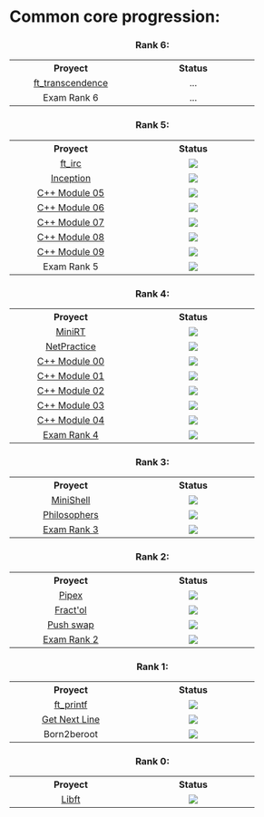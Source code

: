 <h1 align="left">Common core progression:</h1>

<h3 align="center">Rank 6:</h3>
<table align="center">
  <tr>
    <th width="200">Proyect</th>
    <th width="200">Status</th>
  </tr>
  <tr>
    <td align="center"><a href="https://github.com/PaLucena/ft_transcendence">ft_transcendence</td>
    <td align="center">...</td>
  </tr>
  <tr>
    <td align="center">Exam Rank 6</td>
    <td align="center">...</td>
  </tr>
</table>

<h3 align="center">Rank 5:</h3>
<table align="center">
  <tr>
    <th width="200">Proyect</th>
    <th width="200">Status</th>
  </tr>
  <tr>
    <td align="center"><a href="https://github.com/PaLucena/ft_irc">ft_irc</td>
    <td align="center"><img src="https://img.shields.io/badge/-125%2F100-success?logo=42&logoColor=000"></td>
  </tr>
  <tr>
    <td align="center"><a href="https://github.com/PaLucena/Inception">Inception</td>
    <td align="center"><img src="https://img.shields.io/badge/-100%2F100-success?logo=42&logoColor=000"></td>
  </tr>
  <tr>
    <td align="center"><a href="https://github.com/PaLucena/Cpp/tree/main/Cpp05">C++ Module 05</td>
    <td align="center"><img src="https://img.shields.io/badge/-100%2F100-success?logo=42&logoColor=000"></td>
  </tr>
  <tr>
    <td align="center"><a href="https://github.com/PaLucena/Cpp/tree/main/Cpp06">C++ Module 06</td>
    <td align="center"><img src="https://img.shields.io/badge/-100%2F100-success?logo=42&logoColor=000"></td>
  </tr>
  <tr>
    <td align="center"><a href="https://github.com/PaLucena/Cpp/tree/main/Cpp07">C++ Module 07</td>
    <td align="center"><img src="https://img.shields.io/badge/-100%2F100-success?logo=42&logoColor=000"></td>
  </tr>
  <tr>
    <td align="center"><a href="https://github.com/PaLucena/Cpp/tree/main/Cpp08">C++ Module 08</td>
    <td align="center"><img src="https://img.shields.io/badge/-100%2F100-success?logo=42&logoColor=000"></td>
  </tr>
  <tr>
    <td align="center"><a href="https://github.com/PaLucena/Cpp/tree/main/Cpp09">C++ Module 09</td>
    <td align="center"><img src="https://img.shields.io/badge/-100%2F100-success?logo=42&logoColor=000"></td>
  </tr>
  <tr>
    <td align="center">Exam Rank 5</td>
    <td align="center"><img src="https://img.shields.io/badge/-100%2F100-success?logo=42&logoColor=000"></td>
  </tr>
</table>

<h3 align="center">Rank 4:</h3>
<table align="center">
  <tr>
    <th width="200">Proyect</th>
    <th width="200">Status</th>
  </tr>
  <tr>
    <td align="center"><a href="https://github.com/PaLucena/miniRT">MiniRT</td>
    <td align="center"><img src="https://img.shields.io/badge/-120%2F100-success?logo=42&logoColor=000"></td>
  </tr>
  <tr>
    <td align="center"><a href="https://github.com/PaLucena/NetPractice">NetPractice</td>
    <td align="center"><img src="https://img.shields.io/badge/-100%2F100-success?logo=42&logoColor=000"></td>
  </tr>
  <tr>
    <td align="center"><a href="https://github.com/PaLucena/Cpp/tree/main/Cpp00">C++ Module 00</td>
    <td align="center"><img src="https://img.shields.io/badge/-100%2F100-success?logo=42&logoColor=000"></td>
  </tr>
  <tr>
    <td align="center"><a href="https://github.com/PaLucena/Cpp/tree/main/Cpp01">C++ Module 01</td>
    <td align="center"><img src="https://img.shields.io/badge/-100%2F100-success?logo=42&logoColor=000"></td>
  </tr>
  <tr>
    <td align="center"><a href="https://github.com/PaLucena/Cpp/tree/main/Cpp02">C++ Module 02</td>
    <td align="center"><img src="https://img.shields.io/badge/-100%2F100-success?logo=42&logoColor=000"></td>
  </tr>
  <tr>
    <td align="center"><a href="https://github.com/PaLucena/Cpp/tree/main/Cpp03">C++ Module 03</td>
    <td align="center"><img src="https://img.shields.io/badge/-100%2F100-success?logo=42&logoColor=000"></td>
  </tr>
  <tr>
    <td align="center"><a href="https://github.com/PaLucena/Cpp/tree/main/Cpp04">C++ Module 04</td>
    <td align="center"><img src="https://img.shields.io/badge/-100%2F100-success?logo=42&logoColor=000"></td>
  </tr>
  <tr>
    <td align="center"><a href="https://github.com/PaLucena/Exam-Rank-04">Exam Rank 4</td>
    <td align="center"><img src="https://img.shields.io/badge/-100%2F100-success?logo=42&logoColor=000"></td>
  </tr>
</table>

<h3 align="center">Rank 3:</h3>
<table align="center">
  <tr>
    <th width="200">Proyect</th>
    <th width="200">Status</th>
  </tr>
  <tr>
    <td align="center"><a href="https://github.com/PaLucena/MiniShell">MiniShell</td>
    <td align="center"><img src="https://img.shields.io/badge/-101%2F100-success?logo=42&logoColor=000"></td>
  </tr>
  <tr>
    <td align="center"><a href="https://github.com/PaLucena/Philosophers">Philosophers</td>
    <td align="center"><img src="https://img.shields.io/badge/-125%2F100-success?logo=42&logoColor=000"></td>
  </tr>
  <tr>
    <td align="center"><a href="https://github.com/PaLucena/Exam-Rank-03">Exam Rank 3</td>
    <td align="center"><img src="https://img.shields.io/badge/-100%2F100-success?logo=42&logoColor=000"></td>
  </tr>
</table>

<h3 align="center">Rank 2:</h3>
<table align="center">
  <tr>
    <th width="200">Proyect</th>
    <th width="200">Status</th>
  </tr>
  <tr>
    <td align="center"><a href="https://github.com/PaLucena/pipex">Pipex</td>
    <td align="center"><img src="https://img.shields.io/badge/-125%2F100-success?logo=42&logoColor=000"></td>
  </tr>
  <tr>
    <td align="center"><a href="https://github.com/PaLucena/fract-ol">Fract'ol</a></td>
    <td align="center"><img src="https://img.shields.io/badge/-125%2F100-success?logo=42&logoColor=000"></td>
  </tr>
  <tr>
    <td align="center"><a href="https://github.com/PaLucena/push_swap">Push swap</td>
    <td align="center"><img src="https://img.shields.io/badge/-125%2F100-success?logo=42&logoColor=000"></td>
  </tr>
  <tr>
    <td align="center"><a href="https://github.com/PaLucena/Exam-Rank-02">Exam Rank 2</td>
    <td align="center"><img src="https://img.shields.io/badge/-100%2F100-success?logo=42&logoColor=000"></td>
  </tr>
</table>

<h3 align="center">Rank 1:</h3>
<table align="center">
  <tr>
    <th width="200">Proyect</th>
    <th width="200">Status</th>
  </tr>
  <tr>
    <td align="center"><a href="https://github.com/PaLucena/ft_printf">ft_printf</td>
    <td align="center"><img src="https://img.shields.io/badge/-100%2F100-success?logo=42&logoColor=000"></td>
  </tr>
  <tr>
    <td align="center"><a href="https://github.com/PaLucena/get_next_line">Get Next Line</td>
    <td align="center"><img src="https://img.shields.io/badge/-125%2F100-success?logo=42&logoColor=000"></td>
  </tr>
  <tr>
    <td align="center">Born2beroot</td>
    <td align="center"><img src="https://img.shields.io/badge/-125%2F100-success?logo=42&logoColor=000"/></td>
  </tr>
</table>

<h3 align="center">Rank 0:</h3>
<table align="center">
  <tr>
    <th width="200">Proyect</th>
    <th width="200">Status</th>
  </tr>
  <tr>
    <td align="center"><a href="https://github.com/PaLucena/libft">Libft</td>
    <td align="center"><img src="https://img.shields.io/badge/-125%2F100-success?logo=42&logoColor=000"></td>
  </tr>
</table>

<!--
Así se comenta en HTML
-->


